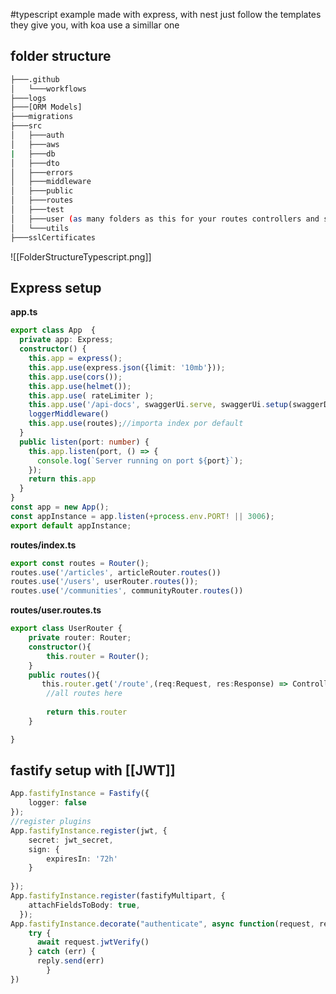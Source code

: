 #typescript
example made with express, with nest just follow the templates they give you, with koa use a simillar one
## folder structure
``` bash
├───.github
│   └───workflows
├───logs
├───[ORM Models]
├───migrations
├───src
│   ├───auth
│   ├───aws
|   ├───db
│   ├───dto
│   ├───errors
│   ├───middleware
│   ├───public
│   ├───routes
│   ├───test
│   ├───user (as many folders as this for your routes controllers and services)
│   └───utils
├───sslCertificates
```
![[FolderStructureTypescript.png]]

## Express setup
**app.ts**
```typescript
export class App  {
  private app: Express;
  constructor() {
    this.app = express();
    this.app.use(express.json({limit: '10mb'}));
    this.app.use(cors());
    this.app.use(helmet());
    this.app.use( rateLimiter );
    this.app.use('/api-docs', swaggerUi.serve, swaggerUi.setup(swaggerDocument));
    loggerMiddleware()
    this.app.use(routes);//importa index por default
  }
  public listen(port: number) {
    this.app.listen(port, () => {
      console.log(`Server running on port ${port}`);
    });
    return this.app
  }
}
const app = new App();
const appInstance = app.listen(+process.env.PORT! || 3006);
export default appInstance;
```

**routes/index.ts**
```typescript
export const routes = Router();
routes.use('/articles', articleRouter.routes())
routes.use('/users', userRouter.routes());
routes.use('/communities', communityRouter.routes())
```
**routes/user.routes.ts**
```typescript
export class UserRouter {
    private router: Router;
    constructor(){
        this.router = Router();
    }
    public routes(){
       this.router.get('/route',(req:Request, res:Response) => Controller.function(req, res));
        //all routes here
        
		return this.router
	}

}
```

## fastify setup with [[JWT]] 

```typescript
App.fastifyInstance = Fastify({ 
	logger: false
});
//register plugins
App.fastifyInstance.register(jwt, {
	secret: jwt_secret,
	sign: {
		expiresIn: '72h'
	}
	
});
App.fastifyInstance.register(fastifyMultipart, {
	attachFieldsToBody: true,
  });	
App.fastifyInstance.decorate("authenticate", async function(request, reply) {
	try {
	  await request.jwtVerify()
	} catch (err) {
	  reply.send(err)
		}
})
```